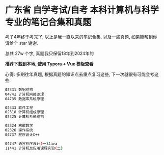 # 广东省 自学考试/自考 本科计算机与科学专业的笔记合集和真题



考了4年终于考完了, 以上是我一直以来的笔记合集. 以及一些真题, 如果能帮到你请给个 star 谢谢.



总共 27w 个字, 真题我只保留18年到2024年的



**推荐下载到本地, 使用 Typora + Vue 模板查看**



心得: 多刷往年真题, 根据真题的知识点去重点复习这些, 下一次就很有可能会考这些.



```sh
02331 数据结构
04741 计算机网络原理
04735 数据库系统原理

02333 软件工程
02318 计算机组成原理
02325 计算机系统结构

02324 离散数学
02326 操作系统
04737 程序设计C++

04747 语言程序设计(一)Java
11441 计算机及应用课程实验(二)
```



